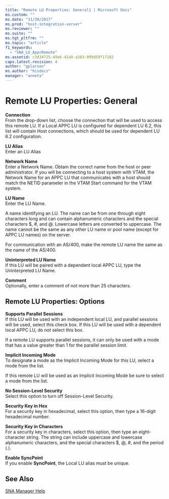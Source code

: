 ```yaml
---
title: "Remote LU Properties: General1 | Microsoft Docs"
ms.custom: ""
ms.date: "11/30/2017"
ms.prod: "host-integration-server"
ms.reviewer: ""
ms.suite: ""
ms.tgt_pltfrm: ""
ms.topic: "article"
f1_keywords: 
  - "SNA_LU_AppcRemote"
ms.assetid: c3d34725-49e6-42a9-a203-099d59f17182
caps.latest.revision: 4
author: "gplarsen"
ms.author: "hisdocs"
manager: "anneta"
---
```

# Remote LU Properties: General
**Connection**  
 From the drop-down list, choose the connection that will be used to access this remote LU.  If a Local APPC LU is configured for dependent LU 6.2, this list will contain Host connections, which should be used for dependent LU 6.2 configuration.  
  
 **LU Alias**  
 Enter an LU Alias  
  
 **Network Name**  
 Enter a Network Name. Obtain the correct name from the host or peer administrator. If you will be connecting to a host system with VTAM, the Network Name for an APPC LU that communicates with a host should match the NETID parameter in the VTAM Start command for the VTAM system.  
  
 **LU Name**  
 Enter the LU Name.  
  
 A name identifying an LU. The name can be from one through eight characters long and can contain alphanumeric characters and the special characters $, #, and @. Lowercase letters are converted to uppercase. The name cannot be the same as any other LU name or pool name (except for APPC LU names) on the server.  
  
 For communication with an AS/400, make the remote LU name the same as the name of the AS/400.  
  
 **Uninterpreted LU Name**  
 If this LU will be paired with a dependent local APPC LU, type the Uninterpreted LU Name.  
  
 **Comment**  
 Optionally, enter a comment of not more than 25 characters.  
  
## Remote LU Properties: Options  
 **Supports Parallel Sessions**  
 If this LU will be used with an independent local LU, and parallel sessions will be used, select this check box. If this LU will be used with a dependent local APPC LU, do not select this box.  
  
 If a remote LU supports parallel sessions, it can only be used with a mode that has a value greater than 1 for the parallel session limit.  
  
 **Implicit Incoming Mode**  
 To designate a mode as the Implicit Incoming Mode for this LU, select a mode from the list.  
  
 If this remote LU will be used as an Implicit Incoming Mode be sure to select a mode from the list.  
  
 **No Session-Level Security**  
 Select this option to turn off Session-Level Security.  
  
 **Security Key in Hex**  
 For a security key in hexadecimal, select this option, then type a 16-digit hexadecimal number.  
  
 **Security Key in Characters**  
 For a security key in characters, select this option, then type an eight-character string. The string can include uppercase and lowercase alphanumeric characters, and the special characters $, @, #, and the period (.).  
  
 **Enable SyncPoint**  
 If you enable **SyncPoint**, the Local LU alias must be unique.  
  
## See Also  
 [SNA Manager Help](../core/sna-manager-help1.md)